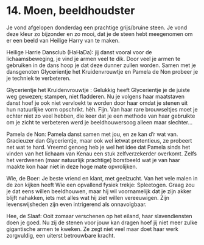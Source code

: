 # 14. Moen, beeldhoudster

Je vond afgelopen donderdag een prachtige grijs/bruine steen. Je vond deze kleur zo bijzonder en zo mooi, dat je de steen hebt meegenomen om er een beeld van Heilige Harry van te maken.

Heilige Harrie Dansclub (HaHaDa): jij danst vooral voor de lichaamsbeweging, je vind je armen veel te dik. Door veel je armen te gebruiken in de dans hoop je dat deze dunner zullen worden. Samen met je dansgenoten Glycerientje het Kruidenvrouwtje en Pamela de Non probeer je je techniek te verbeteren. 

Glycerientje het Kruidenvrouwtje : Gelukkig heeft Glycerientje je de juiste weg gewezen; stampen, niet fladderen. Nu je volgens haar maatstaven danst hoef je ook niet vervloekt te worden door haar omdat je stenen uit hun natuurlijke vorm opschrikt. hèh. Fijn. Van haar rare brouwseltjes moet je echter niet zo veel hebben, die keer dat je een methode van haar gebruikte om je zicht te verbeteren werd je beeldhouwersoog alleen maar slechter…

Pamela de Non:  Pamela danst samen met jou, en ze kan d’r wat van. Gracieuzer dan Glycerientje, maar ook wel ietwat pretentieus, ze probeert net wat te hard. Vreemd genoeg heb je wel het idee dat Pamela sinds het vinden van het lichaam van Kenau een stuk zelfverzekerder overkomt. Zelfs het verdwenen (maar natuurlijk prachtige) borstbeeld wat je van haar maakte kon haar niet in deze hoge mate opvrolijken.

Wie, de Boer: Je beste vriend en klant, met geelzucht. Van het vele malen in de zon kijken heeft Wie een opvallend fysiek trekje: Spleetogen. Graag zou je dat eens willen beeldhouwen, maar hij wil voornamelijk dat je zijn akker blijft nahakken, iets met alles wat hij ziet willen vereeuwigen. Zijn levenswijsheden zijn even intrigerend als onnavolgbaar.

Hee, de Slaaf: Ooit zomaar verschenen op het eiland, haar slavendiensten doen je goed. Nu zij de stenen voor jouw kan dragen hoef jij niet meer zulke gigantische armen te kweken. Ze zegt niet veel maar doet haar werk zorgvuldig, een uiterst betrouwbare kracht.
